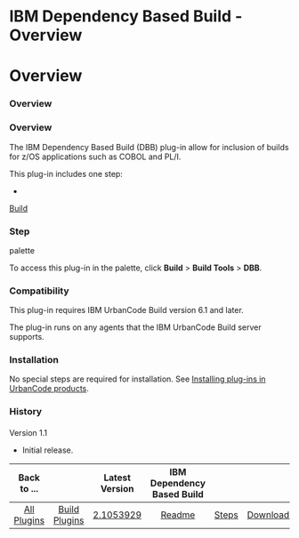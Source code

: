 
IBM Dependency Based Build - Overview
=====================================

# Overview



### Overview




 


### Overview


The IBM Dependency Based Build (DBB) plug-in allow for inclusion of builds for z/OS
 applications such as COBOL and PL/I.


This plug-in includes one step:


* 
[Build](https://www.urbancode.com/plugindoc/urbancode-build/ibm-dependency-based-build-2/1-2/steps/#build)



### Step 
palette


To access this plug-in in the palette, click **Build** > **Build Tools** > **DBB**.


### Compatibility


This
 plug-in requires IBM UrbanCode Build version 6.1 and later.


The plug-in runs on any agents that the IBM UrbanCode 
Build server supports.


### Installation


No special steps are required for installation. See [Installing plug-ins in 
UrbanCode products](https://www.urbancode.com/resource/installing-plug-ins-in-urbancode-products/).


### History


####
 Version 1.1


* Initial release.


|Back to ...||Latest Version|IBM Dependency Based Build |||
| :---: | :---: | :---: | :---: | :---: | :---: |
|[All Plugins](../../index.md)|[Build Plugins](../README.md)|[2.1053929](https://raw.githubusercontent.com/UrbanCode/IBM-UCB-PLUGINS/main/files/ibm-dbb/ibm-dbb-2.1053929.zip)|[Readme](README.md)|[Steps](steps.md)|[Downloads](downloads.md)|

